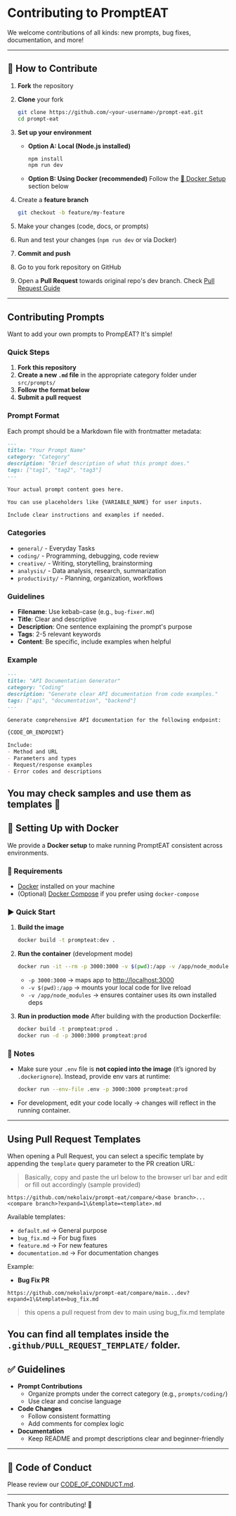 # Contributing to PromptEAT

We welcome contributions of all kinds: new prompts, bug fixes, documentation, and more!

---

## 📜 How to Contribute
1. **Fork** the repository
2. **Clone** your fork

   ```bash
   git clone https://github.com/<your-username>/prompt-eat.git
   cd prompt-eat
   ```
3. **Set up your environment**

   * **Option A: Local (Node.js installed)**

     ```bash
     npm install
     npm run dev
     ```
   * **Option B: Using Docker (recommended)**
     Follow the [🐳 Docker Setup](#-setting-up-with-docker) section below
4. Create a **feature branch**

   ```bash
   git checkout -b feature/my-feature
   ```
5. Make your changes (code, docs, or prompts)
6. Run and test your changes (`npm run dev` or via Docker)
7. **Commit and push**
8. Go to you fork repository on GitHub
9. Open a **Pull Request** towards original repo's dev branch. Check [Pull Request Guide](#using-pull-request-templates)

---
## Contributing Prompts

Want to add your own prompts to PrompEAT? It's simple!

### Quick Steps
1. **Fork this repository**
2. **Create a new `.md` file** in the appropriate category folder under `src/prompts/`
3. **Follow the format below**
4. **Submit a pull request**

### Prompt Format
Each prompt should be a Markdown file with frontmatter metadata:

```markdown
---
title: "Your Prompt Name"
category: "Category"
description: "Brief description of what this prompt does."
tags: ["tag1", "tag2", "tag3"]
---

Your actual prompt content goes here.

You can use placeholders like {VARIABLE_NAME} for user inputs.

Include clear instructions and examples if needed.
```

### Categories
- `general/` - Everyday Tasks
- `coding/` - Programming, debugging, code review
- `creative/` - Writing, storytelling, brainstorming  
- `analysis/` - Data analysis, research, summarization
- `productivity/` - Planning, organization, workflows

### Guidelines
- **Filename**: Use kebab-case (e.g., `bug-fixer.md`)
- **Title**: Clear and descriptive
- **Description**: One sentence explaining the prompt's purpose
- **Tags**: 2-5 relevant keywords
- **Content**: Be specific, include examples when helpful

### Example
```markdown
---
title: "API Documentation Generator"
category: "Coding"
description: "Generate clear API documentation from code examples."
tags: ["api", "documentation", "backend"]
---

Generate comprehensive API documentation for the following endpoint:

{CODE_OR_ENDPOINT}

Include:
- Method and URL
- Parameters and types
- Request/response examples
- Error codes and descriptions
```
You may check samples and use them as templates 🚀
---

## 🐳 Setting Up with Docker

We provide a **Docker setup** to make running PromptEAT consistent across environments.

### 🔧 Requirements

* [Docker](https://docs.docker.com/get-docker/) installed on your machine
* (Optional) [Docker Compose](https://docs.docker.com/compose/) if you prefer using `docker-compose`

### ▶️ Quick Start

1. **Build the image**

   ```bash
   docker build -t prompteat:dev .
   ```

2. **Run the container** (development mode)

   ```bash
   docker run -it --rm -p 3000:3000 -v $(pwd):/app -v /app/node_modules prompteat:dev npm run dev
   ```

   * `-p 3000:3000` → maps app to [http://localhost:3000](http://localhost:3000)
   * `-v $(pwd):/app` → mounts your local code for live reload
   * `-v /app/node_modules` → ensures container uses its own installed deps

3. **Run in production mode**
   After building with the production Dockerfile:

   ```bash
   docker build -t prompteat:prod .
   docker run -d -p 3000:3000 prompteat:prod
   ```

### 📝 Notes

* Make sure your `.env` file is **not copied into the image** (it’s ignored by `.dockerignore`). Instead, provide env vars at runtime:

  ```bash
  docker run --env-file .env -p 3000:3000 prompteat:prod
  ```
* For development, edit your code locally → changes will reflect in the running container.
---
## Using Pull Request Templates
When opening a Pull Request, you can select a specific template by appending the `template` query parameter to the PR creation URL:
> Basically, copy and paste the url below to the browser url bar and edit or fill out accordingly (sample provided)

```
https://github.com/nekolaiv/prompt-eat/compare/<base branch>...<compare branch>?expand=1\&template=<template>.md
```

Available templates:
- `default.md` → General purpose
- `bug_fix.md` → For bug fixes
- `feature.md` → For new features
- `documentation.md` → For documentation changes

Example:
- **Bug Fix PR**  
```
https://github.com/nekolaiv/prompt-eat/compare/main...dev?expand=1\&template=bug_fix.md
```
> this opens a pull request from dev to main using bug_fix.md template
  
You can find all templates inside the `.github/PULL_REQUEST_TEMPLATE/` folder.
---

## ✅ Guidelines
- **Prompt Contributions**
  - Organize prompts under the correct category (e.g., `prompts/coding/`)
  - Use clear and concise language
- **Code Changes**
  - Follow consistent formatting
  - Add comments for complex logic
- **Documentation**
  - Keep README and prompt descriptions clear and beginner-friendly

---

## 🧾 Code of Conduct
Please review our [CODE_OF_CONDUCT.md](CODE_OF_CONDUCT.md).

---

Thank you for contributing! 🎉
